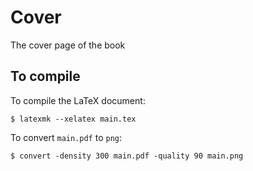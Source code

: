 # Cover

The cover page of the book

## To compile

To compile the LaTeX document:

    $ latexmk --xelatex main.tex

To convert `main.pdf` to `png`:

    $ convert -density 300 main.pdf -quality 90 main.png
